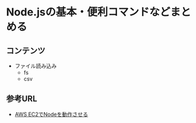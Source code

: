 # Node.jsの基本・便利コマンドなどまとめる
## コンテンツ
* ファイル読み込み
    * fs
    * csv

## 参考URL
* [AWS EC2でNodeを動作させる](https://qiita.com/oishihiroaki/items/bc663eb1282d87c46e97)
